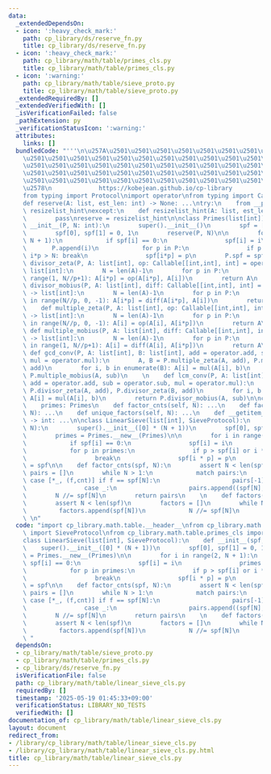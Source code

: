 ```yaml
---
data:
  _extendedDependsOn:
  - icon: ':heavy_check_mark:'
    path: cp_library/ds/reserve_fn.py
    title: cp_library/ds/reserve_fn.py
  - icon: ':heavy_check_mark:'
    path: cp_library/math/table/primes_cls.py
    title: cp_library/math/table/primes_cls.py
  - icon: ':warning:'
    path: cp_library/math/table/sieve_proto.py
    title: cp_library/math/table/sieve_proto.py
  _extendedRequiredBy: []
  _extendedVerifiedWith: []
  _isVerificationFailed: false
  _pathExtension: py
  _verificationStatusIcon: ':warning:'
  attributes:
    links: []
  bundledCode: "'''\n\u257A\u2501\u2501\u2501\u2501\u2501\u2501\u2501\u2501\u2501\u2501\
    \u2501\u2501\u2501\u2501\u2501\u2501\u2501\u2501\u2501\u2501\u2501\u2501\u2501\
    \u2501\u2501\u2501\u2501\u2501\u2501\u2501\u2501\u2501\u2501\u2501\u2501\u2501\
    \u2501\u2501\u2501\u2501\u2501\u2501\u2501\u2501\u2501\u2501\u2501\u2501\u2501\
    \u2501\u2501\u2501\u2501\u2501\u2501\u2501\u2501\u2501\u2501\u2501\u2501\u2501\
    \u2578\n             https://kobejean.github.io/cp-library               \n'''\n\
    from typing import Protocol\nimport operator\nfrom typing import Callable\n\n\n\
    def reserve(A: list, est_len: int) -> None: ...\ntry:\n    from __pypy__ import\
    \ resizelist_hint\nexcept:\n    def resizelist_hint(A: list, est_len: int):\n\
    \        pass\nreserve = resizelist_hint\n\nclass Primes(list[int]):\n    def\
    \ __init__(P, N: int):\n        super().__init__()\n        spf = [0] * (N + 1)\n\
    \        spf[0], spf[1] = 0, 1\n        reserve(P, N)\n\n        for i in range(2,\
    \ N + 1):\n            if spf[i] == 0:\n                spf[i] = i\n         \
    \       P.append(i)\n            for p in P:\n                if p > spf[i] or\
    \ i*p > N: break\n                spf[i*p] = p\n        P.spf = spf\n\n    def\
    \ divisor_zeta(P, A: list[int], op: Callable[[int,int], int] = operator.add) ->\
    \ list[int]:\n        N = len(A)-1\n        for p in P:\n            for i in\
    \ range(1, N//p+1): A[i*p] = op(A[i*p], A[i])\n        return A\n    \n    def\
    \ divisor_mobius(P, A: list[int], diff: Callable[[int,int], int] = operator.sub)\
    \ -> list[int]:\n        N = len(A)-1\n        for p in P:\n            for i\
    \ in range(N//p, 0, -1): A[i*p] = diff(A[i*p], A[i])\n        return A\n    \n\
    \    def multiple_zeta(P, A: list[int], op: Callable[[int,int], int] = operator.add)\
    \ -> list[int]:\n        N = len(A)-1\n        for p in P:\n            for i\
    \ in range(N//p, 0, -1): A[i] = op(A[i], A[i*p])\n        return A\n    \n   \
    \ def multiple_mobius(P, A: list[int], diff: Callable[[int,int], int] = operator.sub)\
    \ -> list[int]:\n        N = len(A)-1\n        for p in P:\n            for i\
    \ in range(1, N//p+1): A[i] = diff(A[i], A[i*p])\n        return A\n    \n   \
    \ def gcd_conv(P, A: list[int], B: list[int], add = operator.add, sub = operator.sub,\
    \ mul = operator.mul):\n        A, B = P.multiple_zeta(A, add), P.multiple_zeta(B,\
    \ add)\n        for i, b in enumerate(B): A[i] = mul(A[i], b)\n        return\
    \ P.multiple_mobius(A, sub)\n    \n    def lcm_conv(P, A: list[int], B: list[int],\
    \ add = operator.add, sub = operator.sub, mul = operator.mul):\n        A, B =\
    \ P.divisor_zeta(A, add), P.divisor_zeta(B, add)\n        for i, b in enumerate(B):\
    \ A[i] = mul(A[i], b)\n        return P.divisor_mobius(A, sub)\n\nclass SieveProtocol(Protocol):\n\
    \    primes: Primes\n    def factor_cnts(self, N): ...\n    def factors(self,\
    \ N): ...\n    def unique_factors(self, N): ...\n    def __getitem__(self, key)\
    \ -> int: ...\n\nclass LinearSieve(list[int], SieveProtocol):\n    def __init__(spf,\
    \ N):\n        super().__init__([0] * (N + 1))\n        spf[0], spf[1] = 0, 1\n\
    \        primes = Primes.__new__(Primes)\n\n        for i in range(2, N + 1):\n\
    \            if spf[i] == 0:\n                spf[i] = i\n                primes.append(i)\n\
    \            for p in primes:\n                if p > spf[i] or i * p > N:\n \
    \                   break\n                spf[i * p] = p\n        spf.primes\
    \ = spf\n\n    def factor_cnts(spf, N):\n        assert N < len(spf)\n       \
    \ pairs = []\n        while N > 1:\n            match pairs:\n               \
    \ case [*_, (f,cnt)] if f == spf[N]:\n                    pairs[-1] = (f,cnt+1)\n\
    \                case _:\n                    pairs.append((spf[N], 1))\n    \
    \        N //= spf[N]\n        return pairs\n    \n    def factors(spf, N):\n\
    \        assert N < len(spf)\n        factors = []\n        while N > 1:\n   \
    \         factors.append(spf[N])\n            N //= spf[N]\n        return factors\n\
    \ \n"
  code: "import cp_library.math.table.__header__\nfrom cp_library.math.table.sieve_proto\
    \ import SieveProtocol\nfrom cp_library.math.table.primes_cls import Primes\n\n\
    class LinearSieve(list[int], SieveProtocol):\n    def __init__(spf, N):\n    \
    \    super().__init__([0] * (N + 1))\n        spf[0], spf[1] = 0, 1\n        primes\
    \ = Primes.__new__(Primes)\n\n        for i in range(2, N + 1):\n            if\
    \ spf[i] == 0:\n                spf[i] = i\n                primes.append(i)\n\
    \            for p in primes:\n                if p > spf[i] or i * p > N:\n \
    \                   break\n                spf[i * p] = p\n        spf.primes\
    \ = spf\n\n    def factor_cnts(spf, N):\n        assert N < len(spf)\n       \
    \ pairs = []\n        while N > 1:\n            match pairs:\n               \
    \ case [*_, (f,cnt)] if f == spf[N]:\n                    pairs[-1] = (f,cnt+1)\n\
    \                case _:\n                    pairs.append((spf[N], 1))\n    \
    \        N //= spf[N]\n        return pairs\n    \n    def factors(spf, N):\n\
    \        assert N < len(spf)\n        factors = []\n        while N > 1:\n   \
    \         factors.append(spf[N])\n            N //= spf[N]\n        return factors\n\
    \ "
  dependsOn:
  - cp_library/math/table/sieve_proto.py
  - cp_library/math/table/primes_cls.py
  - cp_library/ds/reserve_fn.py
  isVerificationFile: false
  path: cp_library/math/table/linear_sieve_cls.py
  requiredBy: []
  timestamp: '2025-05-19 01:45:33+09:00'
  verificationStatus: LIBRARY_NO_TESTS
  verifiedWith: []
documentation_of: cp_library/math/table/linear_sieve_cls.py
layout: document
redirect_from:
- /library/cp_library/math/table/linear_sieve_cls.py
- /library/cp_library/math/table/linear_sieve_cls.py.html
title: cp_library/math/table/linear_sieve_cls.py
---
```

